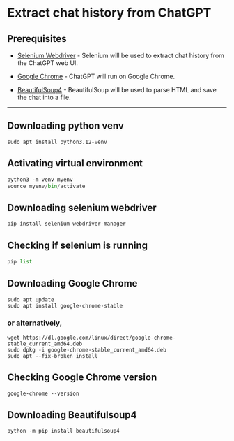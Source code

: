 # Extract chat history from ChatGPT

## Prerequisites

* [Selenium Webdriver](#downloading-selenium-webdriver) - Selenium will be used to extract chat history from the ChatGPT web UI.

* [Google Chrome](#downloading-google-chrome) - ChatGPT will run on Google Chrome.

* [BeautifulSoup4](#downloading-beautifulsoup4) - BeautifulSoup will be used to parse HTML and save the chat into a file.

---

## Downloading python venv
```
sudo apt install python3.12-venv
```

## Activating virtual environment
```py
python3 -m venv myenv
source myenv/bin/activate
```

## Downloading selenium webdriver
```py
pip install selenium webdriver-manager
```

## Checking if selenium is running
```py
pip list
```

## Downloading Google Chrome
```
sudo apt update
sudo apt install google-chrome-stable
```

### or alternatively,
```
wget https://dl.google.com/linux/direct/google-chrome-stable_current_amd64.deb
sudo dpkg -i google-chrome-stable_current_amd64.deb
sudo apt --fix-broken install
```

## Checking Google Chrome version
```
google-chrome --version
```

## Downloading Beautifulsoup4
```
python -m pip install beautifulsoup4
```

